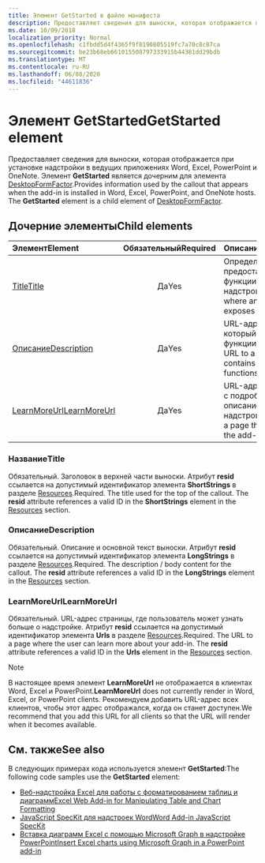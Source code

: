 ```yaml
---
title: Элемент GetStarted в файле манифеста
description: Предоставляет сведения для выноски, которая отображается при установке надстройки в ведущих приложениях Word, Excel, PowerPoint и OneNote.
ms.date: 10/09/2018
localization_priority: Normal
ms.openlocfilehash: c1fbdd5d4f4365f9f8190805519fc7a70c8c87ca
ms.sourcegitcommit: be23b68eb661015508797333915b44381dd29bdb
ms.translationtype: MT
ms.contentlocale: ru-RU
ms.lasthandoff: 06/08/2020
ms.locfileid: "44611836"
---
```

# <a name="getstarted-element"></a><span data-ttu-id="76d36-103">Элемент GetStarted</span><span class="sxs-lookup"><span data-stu-id="76d36-103">GetStarted element</span></span>

<span data-ttu-id="76d36-p101">Предоставляет сведения для выноски, которая отображается при установке надстройки в ведущих приложениях Word, Excel, PowerPoint и OneNote. Элемент **GetStarted** является дочерним для элемента [DesktopFormFactor](desktopformfactor.md).</span><span class="sxs-lookup"><span data-stu-id="76d36-p101">Provides information used by the callout that appears when the add-in is installed in Word, Excel, PowerPoint, and OneNote hosts. The **GetStarted** element is a child element of [DesktopFormFactor](desktopformfactor.md).</span></span>

## <a name="child-elements"></a><span data-ttu-id="76d36-106">Дочерние элементы</span><span class="sxs-lookup"><span data-stu-id="76d36-106">Child elements</span></span>

| <span data-ttu-id="76d36-107">Элемент</span><span class="sxs-lookup"><span data-stu-id="76d36-107">Element</span></span>                       | <span data-ttu-id="76d36-108">Обязательный</span><span class="sxs-lookup"><span data-stu-id="76d36-108">Required</span></span> | <span data-ttu-id="76d36-109">Описание</span><span class="sxs-lookup"><span data-stu-id="76d36-109">Description</span></span>                                        |
|:------------------------------|:--------:|:---------------------------------------------------|
| [<span data-ttu-id="76d36-110">Title</span><span class="sxs-lookup"><span data-stu-id="76d36-110">Title</span></span>](#title)               | <span data-ttu-id="76d36-111">Да</span><span class="sxs-lookup"><span data-stu-id="76d36-111">Yes</span></span>      | <span data-ttu-id="76d36-112">Определяет, где предоставляются функции надстройки.</span><span class="sxs-lookup"><span data-stu-id="76d36-112">Defines where an add-in exposes functionality.</span></span>     |
| [<span data-ttu-id="76d36-113">Описание</span><span class="sxs-lookup"><span data-stu-id="76d36-113">Description</span></span>](#description)   | <span data-ttu-id="76d36-114">Да</span><span class="sxs-lookup"><span data-stu-id="76d36-114">Yes</span></span>      | <span data-ttu-id="76d36-115">URL-адрес файла, который содержит функции JavaScript.</span><span class="sxs-lookup"><span data-stu-id="76d36-115">A URL to a file that contains JavaScript functions.</span></span>|
| [<span data-ttu-id="76d36-116">LearnMoreUrl</span><span class="sxs-lookup"><span data-stu-id="76d36-116">LearnMoreUrl</span></span>](#learnmoreurl) | <span data-ttu-id="76d36-117">Да</span><span class="sxs-lookup"><span data-stu-id="76d36-117">Yes</span></span>       | <span data-ttu-id="76d36-118">URL-адрес страницы с подробным описанием надстройки.</span><span class="sxs-lookup"><span data-stu-id="76d36-118">A URL to a page that explains the add-in in detail.</span></span>   |

### <a name="title"></a><span data-ttu-id="76d36-119">Название</span><span class="sxs-lookup"><span data-stu-id="76d36-119">Title</span></span> 

<span data-ttu-id="76d36-p102">Обязательный. Заголовок в верхней части выноски. Атрибут **resid** ссылается на допустимый идентификатор элемента **ShortStrings** в разделе [Resources](resources.md).</span><span class="sxs-lookup"><span data-stu-id="76d36-p102">Required. The title used for the top of the callout. The **resid** attribute references a valid ID in the **ShortStrings** element in the [Resources](resources.md) section.</span></span>

### <a name="description"></a><span data-ttu-id="76d36-123">Описание</span><span class="sxs-lookup"><span data-stu-id="76d36-123">Description</span></span>

<span data-ttu-id="76d36-p103">Обязательный. Описание и основной текст выноски. Атрибут **resid** ссылается на допустимый идентификатор элемента **LongStrings** в разделе [Resources](resources.md).</span><span class="sxs-lookup"><span data-stu-id="76d36-p103">Required. The description / body content for the callout. The **resid** attribute references a valid ID in the **LongStrings** element in the [Resources](resources.md) section.</span></span>

### <a name="learnmoreurl"></a><span data-ttu-id="76d36-127">LearnMoreUrl</span><span class="sxs-lookup"><span data-stu-id="76d36-127">LearnMoreUrl</span></span>

<span data-ttu-id="76d36-p104">Обязательный. URL-адрес страницы, где пользователь может узнать больше о надстройке. Атрибут **resid** ссылается на допустимый идентификатор элемента **Urls** в разделе [Resources](resources.md).</span><span class="sxs-lookup"><span data-stu-id="76d36-p104">Required. The URL to a page where the user can learn more about your add-in. The **resid** attribute references a valid ID in the **Urls** element in the [Resources](resources.md) section.</span></span>

> [!NOTE]
> <span data-ttu-id="76d36-131">В настоящее время элемент **LearnMoreUrl** не отображается в клиентах Word, Excel и PowerPoint.</span><span class="sxs-lookup"><span data-stu-id="76d36-131">**LearnMoreUrl** does not currently render in Word, Excel, or PowerPoint clients.</span></span> <span data-ttu-id="76d36-132">Рекомендуем добавить URL-адрес всех клиентов, чтобы этот адрес отображался, когда он станет доступен.</span><span class="sxs-lookup"><span data-stu-id="76d36-132">We recommend that you add this URL for all clients so that the URL will render when it becomes available.</span></span> 

## <a name="see-also"></a><span data-ttu-id="76d36-133">См. также</span><span class="sxs-lookup"><span data-stu-id="76d36-133">See also</span></span>

<span data-ttu-id="76d36-134">В следующих примерах кода используется элемент **GetStarted**:</span><span class="sxs-lookup"><span data-stu-id="76d36-134">The following code samples use the **GetStarted** element:</span></span>

* [<span data-ttu-id="76d36-135">Веб-надстройка Excel для работы с форматированием таблиц и диаграмм</span><span class="sxs-lookup"><span data-stu-id="76d36-135">Excel Web Add-in for Manipulating Table and Chart Formatting</span></span>](https://github.com/OfficeDev/Excel-Add-in-JavaScript-SalesTracker)
* [<span data-ttu-id="76d36-136">JavaScript SpecKit для надстроек Word</span><span class="sxs-lookup"><span data-stu-id="76d36-136">Word Add-in JavaScript SpecKit</span></span>](https://github.com/OfficeDev/Word-Add-in-JS-SpecKit)
* [<span data-ttu-id="76d36-137">Вставка диаграмм Excel с помощью Microsoft Graph в надстройке PowerPoint</span><span class="sxs-lookup"><span data-stu-id="76d36-137">Insert Excel charts using Microsoft Graph in a PowerPoint add-in</span></span>](https://github.com/OfficeDev/PowerPoint-Add-in-Microsoft-Graph-ASPNET-InsertChart)
